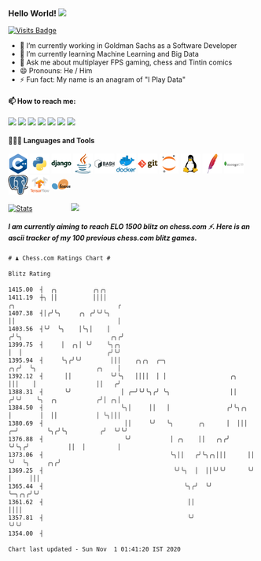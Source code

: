   ### Hello World!  <img src="https://github.com/sciencepal/sciencepal/blob/master/assets/Hi.gif" width="29px">
  [![Visits Badge](https://badges.pufler.dev/visits/sciencepal/sciencepal)](https://badges.pufler.dev/visits/sciencepal/sciencepal)
  
  - 🔭 I’m currently working in Goldman Sachs as a Software Developer
  - 🌱 I’m currently learning Machine Learning and Big Data
  - 💬 Ask me about multiplayer FPS gaming, chess and Tintin comics
  - 😄 Pronouns: He / Him
  - ⚡ Fun fact: My name is an anagram of "I Play Data"
  
  #### 📫 How to reach me:   
  [<img src="https://upload.wikimedia.org/wikipedia/commons/8/83/Steam_icon_logo.svg" width="3.5%"/>](https://steamcommunity.com/id/mongocds/)
  [<img src="https://github.com/sciencepal/sciencepal/blob/master/assets/discord-round.svg" width="3.5%"/>](https://discord.gg/MnUUbHe)
  [<img src="https://img.icons8.com/color/48/000000/twitter.png" width="3.5%"/>](https://twitter.com/sciencepal)
  [<img src="https://img.icons8.com/color/48/000000/linkedin.png" width="3.5%"/>](https://www.linkedin.com/in/adityapal1/)
  [<img src="https://img.icons8.com/fluent/48/000000/facebook-new.png" width="3.5%"/>](https://www.facebook.com/sciencepal/)
  [<img src="https://img.icons8.com/fluent/48/000000/instagram-new.png" width="3.5%"/>](https://www.instagram.com/aditya_sciencepal/)
  <a href="mailto:aditya.pal.science@gmail.com"> <img src="https://img.icons8.com/fluent/48/000000/gmail.png" width="3.5%"/> </a>
  
  #### 👨🏻‍💻 Languages and Tools <br />
  <code><img height="40" src="https://raw.githubusercontent.com/github/explore/80688e429a7d4ef2fca1e82350fe8e3517d3494d/topics/cpp/cpp.png"></code>
  <code><img height="40" src="https://raw.githubusercontent.com/github/explore/80688e429a7d4ef2fca1e82350fe8e3517d3494d/topics/python/python.png"></code>
  <code><img height="40" src="https://raw.githubusercontent.com/github/explore/80688e429a7d4ef2fca1e82350fe8e3517d3494d/topics/django/django.png"></code>
  <code><img height="40" src="https://raw.githubusercontent.com/github/explore/80688e429a7d4ef2fca1e82350fe8e3517d3494d/topics/java/java.png"></code>
  <code><img height="40" src="https://raw.githubusercontent.com/github/explore/80688e429a7d4ef2fca1e82350fe8e3517d3494d/topics/bash/bash.png"></code>
  <code><img height="40" src="https://raw.githubusercontent.com/github/explore/80688e429a7d4ef2fca1e82350fe8e3517d3494d/topics/docker/docker.png"></code>
  <code><img height="40" src="https://raw.githubusercontent.com/github/explore/80688e429a7d4ef2fca1e82350fe8e3517d3494d/topics/git/git.png"></code>
  <code><img height="40" src="https://raw.githubusercontent.com/github/explore/80688e429a7d4ef2fca1e82350fe8e3517d3494d/topics/jupyter-notebook/jupyter-notebook.png"></code>
  <code><img height="40" src="https://raw.githubusercontent.com/github/explore/80688e429a7d4ef2fca1e82350fe8e3517d3494d/topics/linux/linux.png"></code>
  <code><img height="40" src="https://raw.githubusercontent.com/github/explore/80688e429a7d4ef2fca1e82350fe8e3517d3494d/topics/maven/maven.png"></code>
  <code><img height="40" src="https://raw.githubusercontent.com/github/explore/80688e429a7d4ef2fca1e82350fe8e3517d3494d/topics/mongodb/mongodb.png"></code>
  <code><img height="40" src="https://raw.githubusercontent.com/github/explore/80688e429a7d4ef2fca1e82350fe8e3517d3494d/topics/postgresql/postgresql.png"></code>
  <code><img height="40" src="https://raw.githubusercontent.com/github/explore/80688e429a7d4ef2fca1e82350fe8e3517d3494d/topics/tensorflow/tensorflow.png"></code>
  <code><img height="40" src="https://raw.githubusercontent.com/github/explore/80688e429a7d4ef2fca1e82350fe8e3517d3494d/topics/scikit-learn/scikit-learn.png"></code>
  
  [![Stats](https://github-readme-stats.vercel.app/api?username=sciencepal&show_icons=true&theme=radical)](https://github-readme-stats.vercel.app/api?username=sciencepal&show_icons=true&theme=radical)&nbsp; &nbsp; &nbsp; &nbsp; &nbsp; &nbsp; &nbsp; &nbsp; &nbsp; &nbsp; <img src="https://github.com/sciencepal/sciencepal/blob/master/assets/saved.gif" width="195">
  
  ##### I am currently aiming to reach ELO 1500 blitz on chess.com ⚡. Here is an ascii tracker of my 100 previous chess.com blitz games.

  ```
  # ♟︎ Chess.com Ratings Chart #
  
  Blitz Rating

 1415.00  ┤  ╭╮          ╭╮╭╮
 1411.19  ┼╮ ││          ││││                                                 ╭╮                             ╭
 1407.38  ┤│╭╯╰╮     ╭╮ ╭╯╰╯╰╮                                                ││                             │
 1403.56  ┤╰╯  ╰╮    │╰╮│    │                                               ╭╯╰╮                         ╭╮╭╯
 1399.75  ┤     │  ╭╮│ ╰╯    ╰╮╭╮                                            │  │                        ╭╯╰╯
 1395.94  ┤     ╰╮╭╯╰╯        │││    ╭╮╭╮  ╭─╮                            ╭╮╭╯  ╰╮                 ╭╮    │
 1392.12  ┤      ││           ╰╯╰╮   ││││  │ │                  ╭╮        │││    │                 ││   ╭╯
 1388.31  ┤      ╰╯              │ ╭─╯╰╯╰╮╭╯ ╰╮                 ││       ╭╯╰╯    ╰╮  ╭╮           ╭╯│ ╭╮│
 1384.50  ┤                      ╰╮│     ││   │                ╭╯╰╮╭╮    │        │  ││           │ ╰╮│││
 1380.69  ┤                       ││     ╰╯   ╰╮       ╭╮      │  │││  ╭─╯        ╰╮╭╯╰╮         ╭╯  ╰╯╰╯
 1376.88  ┤                       ╰╯           │ ╭╮    ││   ╭╮╭╯  ╰╯╰╮╭╯           ││  │         │
 1373.06  ┤                                    ╰╮││   ╭╯╰╮╭╮│││      ││            ╰╯  ╰╮     ╭╮╭╯
 1369.25  ┤                                     ╰╯╰╮  │  ││╰╯╰╯      ╰╯                 │     │││
 1365.44  ┤                                        ╰╮╭╯  ╰╯                             ╰─╮╭╮╭╯╰╯
 1361.62  ┤                                         ││                                    ││││
 1357.81  ┤                                         ╰╯                                    ╰╯╰╯
 1354.00  ┤

Chart last updated - Sun Nov  1 01:41:20 IST 2020  
  ```
  
